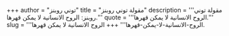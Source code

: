 +++
author = "توني روبنز"
title = "مقولة توني روبنز"
description = '''مقولة توني روبنز: الروح الانسانية لا يمكن قهرها.'''
quote = '''الروح الانسانية لا يمكن قهرها.'''
slug = '''الروح-الانسانية-لا-يمكن-قهرها'''
+++
الروح الانسانية لا يمكن قهرها.
